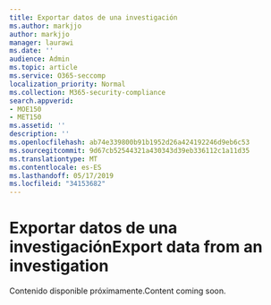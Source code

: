 ```yaml
---
title: Exportar datos de una investigación
ms.author: markjjo
author: markjjo
manager: laurawi
ms.date: ''
audience: Admin
ms.topic: article
ms.service: O365-seccomp
localization_priority: Normal
ms.collection: M365-security-compliance
search.appverid:
- MOE150
- MET150
ms.assetid: ''
description: ''
ms.openlocfilehash: ab74e339800b91b1952d26a424192246d9eb6c53
ms.sourcegitcommit: 9d67cb52544321a430343d39eb336112c1a11d35
ms.translationtype: MT
ms.contentlocale: es-ES
ms.lasthandoff: 05/17/2019
ms.locfileid: "34153682"
---
```

# <a name="export-data-from-an-investigation"></a><span data-ttu-id="a22d1-102">Exportar datos de una investigación</span><span class="sxs-lookup"><span data-stu-id="a22d1-102">Export data from an investigation</span></span>

<span data-ttu-id="a22d1-103">Contenido disponible próximamente.</span><span class="sxs-lookup"><span data-stu-id="a22d1-103">Content coming soon.</span></span>